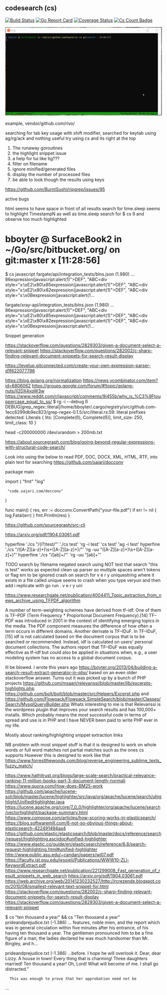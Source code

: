 codesearch (cs)
----------------------

[![Build Status](https://travis-ci.org/boyter/cs.svg?branch=master)](https://travis-ci.org/boyter/cs)
[![Go Report Card](https://goreportcard.com/badge/github.com/boyter/cs)](https://goreportcard.com/report/github.com/boyter/cs)
[![Coverage Status](https://coveralls.io/repos/github/boyter/cs/badge.svg?branch=master)](https://coveralls.io/github/boyter/cs?branch=master)
[![Cs Count Badge](https://sloc.xyz/github/boyter/cs/)](https://github.com/boyter/cs/)

<img alt="cs" src=https://github.com/boyter/cs/raw/master/sc.gif>

example, vendor/github.com/rivo/

searching for tab key usage with shift modifier, searched for keytab using ag/rg/ack and nothing useful
try using cs and its right at the top 

1. The runaway goroutines
2. the highlight snippet issue
3. a help for tui like tig???
4. filter on filename
5. ignore minified/generated files
6. display the number of processed files
7. be able to look though the results using keys

https://github.com/BurntSushi/ripgrep/issues/95

active bugs

html seems to have space in front of all results
search for time.sleep seems to highlight TimestampN as well as time.sleep
search for $ cs ß and observe too much highlighted



# bboyter @ SurfaceBook2 in ~/Go/src/bitbucket.org/ on git:master x [11:28:56]
$ cs javascript
fargate/api/integration_tests/blns.json (1.980)
…86expression(javascript:alert(1)\">DEF",
    "ABC<div style=\"x:\\xE2\\x80\\x85expression(javascript:alert(1)\">DEF",
    "ABC<div style=\"x:\\xE2\\x80\\x82expression(javascript:alert(1)\">DEF",
    "ABC<div style=\"x:\\x0Bexpression(javascript:alert(1…

fargate/xray-api/integration_tests/blns.json (1.980)
…86expression(javascript:alert(1)\">DEF",
    "ABC<div style=\"x:\\xE2\\x80\\x85expression(javascript:alert(1)\">DEF",
    "ABC<div style=\"x:\\xE2\\x80\\x82expression(javascript:alert(1)\">DEF",
    "ABC<div style=\"x:\\x0Bexpression(javascript:alert(1…

Snippet generation

https://stackoverflow.com/questions/2829303/given-a-document-select-a-relevant-snippet
https://stackoverflow.com/questions/282002/c-sharp-finding-relevant-document-snippets-for-search-result-display


https://levelup.gitconnected.com/create-your-own-expression-parser-d1f622077796


https://blog.golang.org/normalization
https://news.ycombinator.com/item?id=6806062
https://groups.google.com/forum/#!topic/golang-nuts/Il2DX4xpW3w
https://www.reddit.com/r/javascript/comments/9i455b/why_is_%C3%9Ftouppercase_equal_to_ss/
$ rg -i --debug ß
DEBUG|grep_regex::literal|/home/bboyter/.cargo/registry/src/github.com-1ecc6299db9ec823/grep-regex-0.1.5/src/literal.rs:59: literal prefixes detected: Literals { lits: [Complete(ß), Complete(ẞ)], limit_size: 250, limit_class: 10 }


 head -c200000000 /dev/urandom > 200mb.txt
 
 https://about.sourcegraph.com/blog/going-beyond-regular-expressions-with-structural-code-search/
 
 Look into using the below to read  PDF, DOC, DOCX, XML, HTML, RTF, into plain text for searching
 https://github.com/sajari/docconv
 
 package main
 
 import (
     "fmt"
     "log"
 
     "code.sajari.com/docconv"
 )
 
 func main() {
     res, err := docconv.ConvertPath("your-file.pdf")
     if err != nil {
         log.Fatal(err)
     }
     fmt.Println(res)
 }


https://github.com/sourcegraph/src-cli

https://arxiv.org/pdf/1904.03061.pdf

hyperfine './cs "/(i?)test/"' './cs test' 'rg -i test' 'cs test' 'ag -i test'
hyperfine './cs "/([A-Z][a-z]+)\s+([A-Z][a-z]+)/"' 'rg -uu "([A-Z][a-z]+)\s+([A-Z][a-z]+)"'
hyperfine './cs "/[ab]+/"' 'rg -uu "[ab]+"'


TODO
search by filename
negated search using NOT
test that search "this is test" works as expected
clean up parser so multiple spaces aren't tokens or flag em to be ignored
crash on search for v e r y uniquestring where it exists in a file called unique seems to crash when you type veryun and then add i replicate with  go run . v e r y uni


https://www.researchgate.net/publication/4004411_Topic_extraction_from_news_archive_using_TFPDF_algorithm

A number of term-weighting schemes have derived from tf–idf. One of them is TF–PDF (Term Frequency * Proportional Document Frequency).[14] TF–PDF was introduced in 2001 in the context of identifying emerging topics in the media. The PDF component measures the difference of how often a term occurs in different domains. Another derivate is TF–IDuF. In TF–IDuF,[15] idf is not calculated based on the document corpus that is to be searched or recommended. Instead, idf is calculated on users' personal document collections. The authors report that TF–IDuF was equally effective as tf–idf but could also be applied in situations when, e.g., a user modeling system has no access to a global document corpus.


Ill be blowed. I wrote this years ago https://boyter.org/2013/04/building-a-search-result-extract-generator-in-php/ based on an even older stackoverflow answer. Turns out it was picked up by a bunch of PHP projects https://github.com/msaari/relevanssi/blob/master/lib/excerpts-highlights.php https://github.com/bolt/bolt/blob/master/src/Helpers/Excerpt.php and https://github.com/Flowpack/Flowpack.SimpleSearch/blob/master/Classes/Search/MysqlQueryBuilder.php
Whats interesting to me is that Relevanssi is the wordpress plugin that improves your search results and has 100,000+ installs. Which probably means the most successful code in terms of spread and use is in PHP and I have NEVER been paid to write PHP ever in my life.


Mostly about ranking/highlighting snippet extraction links

NB problem with most snippet stuff is that it is designed to work on whole words or full word matches not partial matches such as the ones cs supports
However this is designed to work like that https://www.forrestthewoods.com/blog/reverse_engineering_sublime_texts_fuzzy_match/

https://www.hathitrust.org/blogs/large-scale-search/practical-relevance-ranking-11-million-books-part-3-document-length-normali
https://www.quora.com/How-does-BM25-work
https://github.com/apache/lucene-solr/blob/master/lucene/highlighter/src/java/org/apache/lucene/search/uhighlight/UnifiedHighlighter.java
https://lucene.apache.org/core/7_0_0/highlighter/org/apache/lucene/search/vectorhighlight/package-summary.html
https://www.compose.com/articles/how-scoring-works-in-elasticsearch/
https://blog.softwaremill.com/6-not-so-obvious-things-about-elasticsearch-422491494aa4
https://github.com/elastic/elasticsearch/blob/master/docs/reference/search/request/highlighting.asciidoc#unified-highlighter
https://www.elastic.co/guide/en/elasticsearch/reference/6.8/search-request-highlighting.html#unified-highlighter
http://www.public.asu.edu/~candan/papers/wi07.pdf
https://faculty.ist.psu.edu/jessieli/Publications/WWW10-ZLi-KeywordExtract.pdf
https://www.researchgate.net/publication/221299008_Fast_generation_of_result_snippets_in_web_search
https://arxiv.org/pdf/1904.03061.pdf
https://web.archive.org/web/20141230232527/http://rcrezende.blogspot.com/2010/08/smallest-relevant-text-snippet-for.html
https://stackoverflow.com/questions/282002/c-sharp-finding-relevant-document-snippets-for-search-result-display
https://stackoverflow.com/questions/2829303/given-a-document-select-a-relevant-snippet


$ cs "ten thousand a year" && cs "Ten thousand a year"
prideandprejudice.txt (-1.386)
…  features, noble mien, and the report which was in general
      circulation within five minutes after his entrance, of his having
      ten thousand a year. The gentlemen pronounced him to be a fine
      figure of a man, the ladies declared he was much handsomer than
      Mr. Bingley, and h…

prideandprejudice.txt (-1.386)
…before. I hope he will overlook
      it. Dear, dear Lizzy. A house in town! Every thing that is
      charming! Three daughters married! Ten thousand a year! Oh, Lord!
      What will become of me. I shall go distracted.”

      This was enough to prove that her approbation need not be
   …
